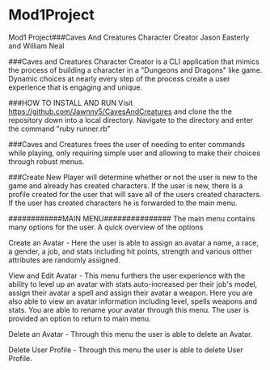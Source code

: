 # Mod1Project
Mod1 Project###Caves And Creatures Character Creator
Jason Easterly and William Neal


###Caves and Creatures Character Creator is a CLI application that mimics the process of building a character in a "Dungeons and Dragons" like game. Dynamic choices at nearly every step of the process create a user experience that is engaging and unique.

###HOW TO INSTALL AND RUN
Visit https://github.com/Jawnny5/CavesAndCreatures and clone the the repository down into a local directory. Navigate to the directory and enter the command "ruby runner.rb" 

###Caves and Creatures frees the user of needing to enter commands while playing, only requiring simple user and allowing to make their choices through robust menus.

  ###Create New Player will determine whether or not the user is new to the game and already has created characters. If the user is new, there is a profile created for the user that will save all of the users created characters. If the user has created characters he is forwarded to the main menu.

  ############MAIN MENU###############
  The main menu contains many options for the user. A quick overview of the options
  
  Create an Avatar - Here the user is able to assign an avatar a name, a race, a gender, a job, and stats including hit points, strength and various otther attributes are randomly assigned.

  View and Edit Avatar - This menu furthers the user experience with the ability to level up an avatar with stats auto-increased per their job's model, assign their avatar a spell and assign their avatar a weapon. Here you are also able to view an avatar information including level, spells weapons and stats. You are able to rename your avatar through this menu. The user is provided an option to return to main menu.

  Delete an Avatar - Through this menu the user is able to delete an Avatar.

  Delete User Profile - Through this menu the user is able to delete User Profile.



